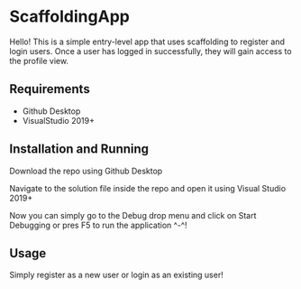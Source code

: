 # ScaffoldingApp
Hello! This is a simple entry-level app that uses scaffolding to register and login users.  Once a user has logged in successfully, they will gain access to the profile view.

## Requirements
- Github Desktop
- VisualStudio 2019+

## Installation and Running
Download the repo using Github Desktop 

Navigate to the solution file inside the repo and open it using Visual Studio 2019+

Now you can simply go to the Debug drop menu and click on Start Debugging or pres F5 to run the application ^-^!

## Usage 
Simply register as a new user or login as an existing user!
